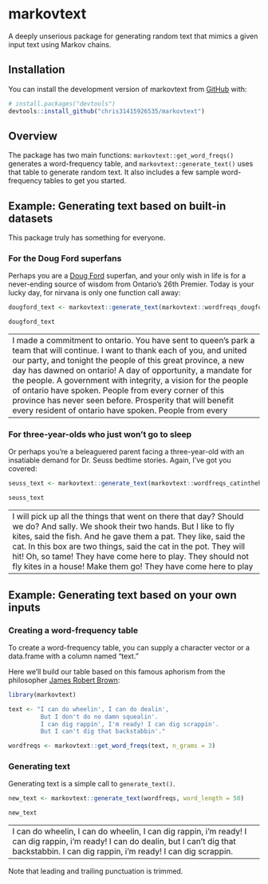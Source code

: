 
<!-- README.md is generated from README.Rmd. Please edit that file -->

# markovtext

<!-- badges: start -->
<!-- badges: end -->

A deeply unserious package for generating random text that mimics a
given input text using Markov chains.

## Installation

You can install the development version of markovtext from
[GitHub](https://github.com/) with:

``` r
# install.packages("devtools")
devtools::install_github("chris31415926535/markovtext")
```

## Overview

The package has two main functions: `markovtext::get_word_freqs()`
generates a word-frequency table, and `markovtext::generate_text()` uses
that table to generate random text. It also includes a few sample
word-frequency tables to get you started.

## Example: Generating text based on built-in datasets

This package truly has something for everyone.

### For the Doug Ford superfans

Perhaps you are a [Doug Ford](https://en.wikipedia.org/wiki/Doug_Ford)
superfan, and your only wish in life is for a never-ending source of
wisdom from Ontario’s 26th Premier. Today is your lucky day, for nirvana
is only one function call away:

``` r
dougford_text <- markovtext::generate_text(markovtext::wordfreqs_dougford_3grams, word_length = 100)
```

``` r
dougford_text
```

|                                                                                                                                                                                                                                                                                                                                                                                                                                                                                                                 |
|:----------------------------------------------------------------------------------------------------------------------------------------------------------------------------------------------------------------------------------------------------------------------------------------------------------------------------------------------------------------------------------------------------------------------------------------------------------------------------------------------------------------|
| I made a commitment to ontario. You have sent to queen’s park a team that will continue. I want to thank each of you, and united our party, and tonight the people of this great province, a new day has dawned on ontario! A day of opportunity, a mandate for the people. A government with integrity, a vision for the people of ontario have spoken. People from every corner of this province has never seen before. Prosperity that will benefit every resident of ontario have spoken. People from every |

### For three-year-olds who just won’t go to sleep

Or perhaps you’re a beleaguered parent facing a three-year-old with an
insatiable demand for Dr. Seuss bedtime stories. Again, I’ve got you
covered:

``` r
seuss_text <- markovtext::generate_text(markovtext::wordfreqs_catinthehat_3grams, word_length = 100)
```

``` r
seuss_text
```

|                                                                                                                                                                                                                                                                                                                                                                                                      |
|:-----------------------------------------------------------------------------------------------------------------------------------------------------------------------------------------------------------------------------------------------------------------------------------------------------------------------------------------------------------------------------------------------------|
| I will pick up all the things that went on there that day? Should we do? And sally. We shook their two hands. But I like to fly kites, said the fish. And he gave them a pat. They like, said the cat. In this box are two things, said the cat in the pot. They will hit! Oh, so tame! They have come here to play. They should not fly kites in a house! Make them go! They have come here to play |

## Example: Generating text based on your own inputs

### Creating a word-frequency table

To create a word-frequency table, you can supply a character vector or a
data.frame with a column named “text.”

Here we’ll build our table based on this famous aphorism from the
philosopher [James Robert
Brown](https://en.wikipedia.org/wiki/James_Robert_Brown):

``` r
library(markovtext)

text <- "I can do wheelin', I can do dealin',
         But I don't do no damn squealin'.
         I can dig rappin', I'm ready! I can dig scrappin'.
         But I can't dig that backstabbin'."

wordfreqs <- markovtext::get_word_freqs(text, n_grams = 3)
```

### Generating text

Generating text is a simple call to `generate_text()`.

``` r
new_text <- markovtext::generate_text(wordfreqs, word_length = 50)
```

``` r
new_text
```

|                                                                                                                                                                                                   |
|:--------------------------------------------------------------------------------------------------------------------------------------------------------------------------------------------------|
| I can do wheelin, I can do wheelin, I can dig rappin, i’m ready! I can dig rappin, i’m ready! I can do dealin, but I can’t dig that backstabbin. I can dig rappin, i’m ready! I can dig scrappin. |

Note that leading and trailing punctuation is trimmed.
